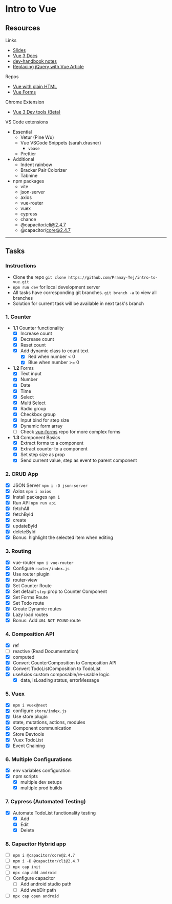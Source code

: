 # Intro to Vue

## Resources

Links
- [Slides](https://slides.com/pranay_teja/intro-to-vue)
- [Vue 3 Docs](https://v3.vuejs.org/guide/introduction.html)
- [dev-handbook notes](https://dev-handbook.vercel.app/frontend/vue/vue)
- [Replacing jQuery with Vue Article](https://www.smashingmagazine.com/2018/02/jquery-vue-javascript)

Repos
- [Vue with plain HTML](https://github.com/Pranay-Tej/vue-plain-html)
- [Vue Forms](https://github.com/Pranay-Tej/vue-forms)

Chrome Extension
- [Vue 3 Dev tools (Beta)](https://chrome.google.com/webstore/detail/vuejs-devtools/ljjemllljcmogpfapbkkighbhhppjdbg)

VS Code extensions
- Essential
  - Vetur (Pine Wu)
  - Vue VSCode Snippets (sarah.drasner)
    - `vbase`
  - Prettier
- Additional
  - Indent rainbow
  - Bracker Pair Colorizer
  - Tabnine
- npm packages
  - vite
  - json-server
  - axios
  - vue-router
  - vuex
  - cypress
  - chance
  - @capacitor/cli@2.4.7
  - @capacitor/core@2.4.7

---

## Tasks

### Instructions

- Clone the repo `git clone https://github.com/Pranay-Tej/intro-to-vue.git`
- `npm run dev` for local development server
- All tasks have corresponding git branches. `git branch -a` to view all branches
- Solution for current task will be available in next task's branch

### 1. Counter

- **1.1** Counter functionality
  - [X] Increase count
  - [X] Decrease count
  - [X] Reset count
  - [X] Add dynamic class to count text
    - [X] Red when number < 0
    - [X] Blue when number >= 0

- **1.2** Forms
  - [X] Text input
  - [X] Number
  - [X] Date
  - [X] Time
  - [X] Select
  - [X] Multi Select
  - [X] Radio group
  - [X] Checkbox group
  - [X] Input bind for step size
  - [X] Dynamic form array
  - [ ] Check [vue-forms](https://github.com/Pranay-Tej/vue-forms) repo for more complex forms

- **1.3** Component Basics
  - [X] Extract forms to a component
  - [X] Extract counter to a component
  - [X] Set step size as prop
  - [X] Send current value, step as event to parent component

### 2. CRUD App

- [X] JSON Server `npm i -D json-server`
- [X] Axios `npm i axios`
- [X] Install packages `npm i`
- [X] Run API `npm run api`
- [X] fetchAll
- [X] fetchById
- [X] create
- [X] updateById
- [X] deleteById
- [X] Bonus: highlight the selected item when editing

### 3. Routing

- [X] vue-router `npm i vue-router`
- [X] Configure `router/index.js`
- [X] Use router plugin
- [X] router-view
- [X] Set Counter Route
- [X] Set default `step` prop to Counter Component
- [X] Set Forms Route
- [X] Set Todo route
- [X] Create Dynamic routes
- [X] Lazy load routes
- [X] Bonus: Add `404 NOT FOUND` route

### 4. Composition API

- [X] ref
- [ ] reactive (Read Documentation)
- [X] computed
- [X] Convert CounterComposition to Composition API
- [X] Convert TodoListComposition to TodoList
- [X] useAxios custom composable/re-usable logic
  - [X] data, isLoading status, errorMessage

### 5. Vuex

- [X] `npm i vuex@next`
- [X] configure `store/index.js`
- [X] Use store plugin
- [X] state, mutations, actions, modules
- [X] Component communication
- [X] Store Devtools
- [X] Vuex TodoList
- [X] Event Chaining

### 6. Multiple Configurations

- [X] env variables configuration
- [X] npm scripts
  - [X] multiple dev setups
  - [X] multiple prod builds

### 7. Cypress (Automated Testing)

- [X] Automate TodoList functionality testing
  - [X] Add
  - [X] Edit
  - [X] Delete

### 8. Capacitor Hybrid app

- [ ] `npm i @capacitor/core@2.4.7`
- [ ] `npm i -D @capacitor/cli@2.4.7`
- [ ] `npx cap init`
- [ ] `npx cap add android`
- [ ] Configure capacitor
  - [ ] Add android studio path
  - [ ] Add webDir path
- [ ] `npx cap open android`
